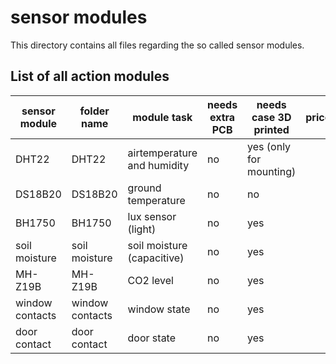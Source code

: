 #  sensor modules

This directory contains all files regarding the so called sensor modules.

## List of all action modules

| sensor module   | folder name     | module task                 | needs extra PCB | needs case 3D printed   | price  |
| --------------- | --------------- | --------------------------- |---------------- | ----------------------- | ------ |
| DHT22           | DHT22           | airtemperature and humidity | no              | yes (only for mounting) |        |
| DS18B20         | DS18B20         | ground temperature          | no              | no                      |        |
| BH1750          | BH1750          | lux sensor (light)          | no              | yes                     |        |
| soil moisture   | soil moisture   | soil moisture (capacitive)  | no              | yes                     |        |
| MH-Z19B         | MH-Z19B         | CO2 level                   | no              | yes                     |        |
| window contacts | window contacts | window state                | no              | yes                     |        |
| door contact    | door contact    | door state                  | no              | yes                     |        |

